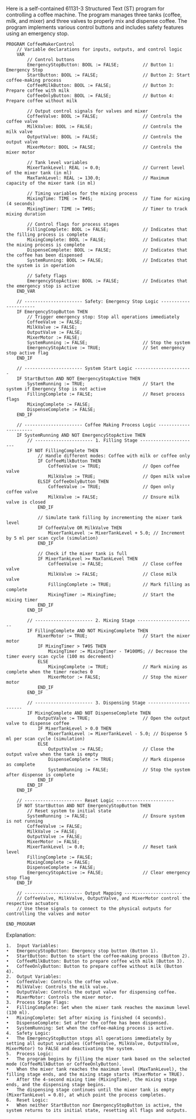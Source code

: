Here is a self-contained 61131-3 Structured Text (ST) program for controlling a coffee machine. The program manages three tanks (coffee, milk, and mixer) and three valves to properly mix and dispense coffee. The program implements various control buttons and includes safety features using an emergency stop.

```
PROGRAM CoffeeMakerControl
    // Variable declarations for inputs, outputs, and control logic
    VAR
        // Control buttons
        EmergencyStopButton: BOOL := FALSE;         // Button 1: Emergency Stop
        StartButton: BOOL := FALSE;                 // Button 2: Start coffee-making process
        CoffeeMilkButton: BOOL := FALSE;            // Button 3: Prepare coffee with milk
        CoffeeOnlyButton: BOOL := FALSE;            // Button 4: Prepare coffee without milk

        // Output control signals for valves and mixer
        CoffeeValve: BOOL := FALSE;                 // Controls the coffee valve
        MilkValve: BOOL := FALSE;                   // Controls the milk valve
        OutputValve: BOOL := FALSE;                 // Controls the output valve
        MixerMotor: BOOL := FALSE;                  // Controls the mixer motor

        // Tank level variables
        MixerTankLevel: REAL := 0.0;                // Current level of the mixer tank (in ml)
        MaxTankLevel: REAL := 130.0;                // Maximum capacity of the mixer tank (in ml)

        // Timing variables for the mixing process
        MixingTime: TIME := T#4S;                   // Time for mixing (4 seconds)
        MixingTimer: TIME := T#0S;                  // Timer to track mixing duration

        // Control flags for process stages
        FillingComplete: BOOL := FALSE;             // Indicates that the filling process is complete
        MixingComplete: BOOL := FALSE;              // Indicates that the mixing process is complete
        DispenseComplete: BOOL := FALSE;            // Indicates that the coffee has been dispensed
        SystemRunning: BOOL := FALSE;               // Indicates that the system is in operation

        // Safety flags
        EmergencyStopActive: BOOL := FALSE;         // Indicates that the emergency stop is active
    END_VAR

    // ---------------------- Safety: Emergency Stop Logic ----------------------
    IF EmergencyStopButton THEN
        // Trigger emergency stop: Stop all operations immediately
        CoffeeValve := FALSE;
        MilkValve := FALSE;
        OutputValve := FALSE;
        MixerMotor := FALSE;
        SystemRunning := FALSE;                     // Stop the system
        EmergencyStopActive := TRUE;                // Set emergency stop active flag
    END_IF

    // ---------------------- System Start Logic ----------------------
    IF StartButton AND NOT EmergencyStopActive THEN
        SystemRunning := TRUE;                      // Start the system if Emergency Stop is not active
        FillingComplete := FALSE;                   // Reset process flags
        MixingComplete := FALSE;
        DispenseComplete := FALSE;
    END_IF

    // ---------------------- Coffee Making Process Logic ----------------------
    IF SystemRunning AND NOT EmergencyStopActive THEN
        // ---------------------- 1. Filling Stage ----------------------
        IF NOT FillingComplete THEN
            // Handle different modes: Coffee with milk or coffee only
            IF CoffeeMilkButton THEN
                CoffeeValve := TRUE;                // Open coffee valve
                MilkValve := TRUE;                  // Open milk valve
            ELSIF CoffeeOnlyButton THEN
                CoffeeValve := TRUE;                // Open only coffee valve
                MilkValve := FALSE;                 // Ensure milk valve is closed
            END_IF

            // Simulate tank filling by incrementing the mixer tank level
            IF CoffeeValve OR MilkValve THEN
                MixerTankLevel := MixerTankLevel + 5.0; // Increment by 5 ml per scan cycle (simulation)
            END_IF

            // Check if the mixer tank is full
            IF MixerTankLevel >= MaxTankLevel THEN
                CoffeeValve := FALSE;               // Close coffee valve
                MilkValve := FALSE;                 // Close milk valve
                FillingComplete := TRUE;            // Mark filling as complete
                MixingTimer := MixingTime;          // Start the mixing timer
            END_IF
        END_IF

        // ---------------------- 2. Mixing Stage ----------------------
        IF FillingComplete AND NOT MixingComplete THEN
            MixerMotor := TRUE;                     // Start the mixer motor
            IF MixingTimer > T#0S THEN
                MixingTimer := MixingTimer - T#100MS; // Decrease the timer every scan cycle (100 ms decrement)
            ELSE
                MixingComplete := TRUE;             // Mark mixing as complete when the timer reaches 0
                MixerMotor := FALSE;                // Stop the mixer motor
            END_IF
        END_IF

        // ---------------------- 3. Dispensing Stage ----------------------
        IF MixingComplete AND NOT DispenseComplete THEN
            OutputValve := TRUE;                    // Open the output valve to dispense coffee
            IF MixerTankLevel > 0.0 THEN
                MixerTankLevel := MixerTankLevel - 5.0; // Dispense 5 ml per scan cycle (simulation)
            ELSE
                OutputValve := FALSE;               // Close the output valve when the tank is empty
                DispenseComplete := TRUE;           // Mark dispense as complete
                SystemRunning := FALSE;             // Stop the system after dispense is complete
            END_IF
        END_IF
    END_IF

    // ---------------------- Reset Logic ----------------------
    IF NOT StartButton AND NOT EmergencyStopButton THEN
        // Reset system to initial state
        SystemRunning := FALSE;                     // Ensure system is not running
        CoffeeValve := FALSE;
        MilkValve := FALSE;
        OutputValve := FALSE;
        MixerMotor := FALSE;
        MixerTankLevel := 0.0;                      // Reset tank level
        FillingComplete := FALSE;
        MixingComplete := FALSE;
        DispenseComplete := FALSE;
        EmergencyStopActive := FALSE;               // Clear emergency stop flag
    END_IF

    // ---------------------- Output Mapping ----------------------
    // CoffeeValve, MilkValve, OutputValve, and MixerMotor control the respective actuators
    // Use these signals to connect to the physical outputs for controlling the valves and motor

END_PROGRAM
```

Explanation:

	1.	Input Variables:
	•	EmergencyStopButton: Emergency stop button (Button 1).
	•	StartButton: Button to start the coffee-making process (Button 2).
	•	CoffeeMilkButton: Button to prepare coffee with milk (Button 3).
	•	CoffeeOnlyButton: Button to prepare coffee without milk (Button 4).
	2.	Output Variables:
	•	CoffeeValve: Controls the coffee valve.
	•	MilkValve: Controls the milk valve.
	•	OutputValve: Controls the output valve for dispensing coffee.
	•	MixerMotor: Controls the mixer motor.
	3.	Process Stage Flags:
	•	FillingComplete: Set when the mixer tank reaches the maximum level (130 ml).
	•	MixingComplete: Set after mixing is finished (4 seconds).
	•	DispenseComplete: Set after the coffee has been dispensed.
	•	SystemRunning: Set when the coffee-making process is active.
	4.	Safety Logic:
	•	The EmergencyStopButton stops all operations immediately by setting all output variables (CoffeeValve, MilkValve, OutputValve, MixerMotor) to FALSE and deactivating the system.
	5.	Process Logic:
	•	The program begins by filling the mixer tank based on the selected mode (CoffeeMilkButton or CoffeeOnlyButton).
	•	When the mixer tank reaches the maximum level (MaxTankLevel), the filling stage ends, and the mixing stage starts (MixerMotor = TRUE).
	•	After the 4-second mixing time (MixingTime), the mixing stage ends, and the dispensing stage begins.
	•	The dispensing stage continues until the mixer tank is empty (MixerTankLevel = 0.0), at which point the process completes.
	6.	Reset Logic:
	•	When neither StartButton nor EmergencyStopButton is active, the system returns to its initial state, resetting all flags and outputs.
